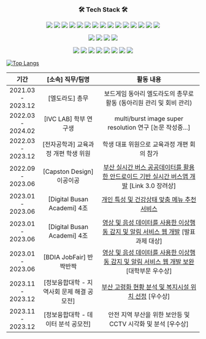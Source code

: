 
<h3 align="center"><b>🛠 Tech Stack 🛠</b></h3>
<p align="center">
<img src="https://img.shields.io/badge/Anaconda-44A833?style=flat-square&logo=Anaconda&logoColor=white"/>
<img src="https://img.shields.io/badge/Android-3DDC84?style=flat-square&logo=android&logoColor=white"/>
<img src="https://img.shields.io/badge/Android Studio-3DDC84?style=flat-square&logo=Android Studio&logoColor=white"/>
<img src="https://img.shields.io/badge/Visual Studio-5C2D91?style=flat-square&logo=Visual Studio&logoColor=white"/>
<img src="https://img.shields.io/badge/Visual Studio Code-007ACC?style=flat-square&logo=Visual Studio Code&logoColor=white"/>
<img src="https://img.shields.io/badge/Bootstrapap-7952B3?style=flat-square&logo=bootstrap&logoColor=white"/>
<img src="https://img.shields.io/badge/CSS-1572B6?style=flat-square&logo=css3&logoColor=white"/>
<img src="https://img.shields.io/badge/C++-00599C?style=flat-square&logo=C%2B%2B&logoColor=white"/>
<img src="https://img.shields.io/badge/django-092E20?style=flat-square&logo=django&logoColor=white"/>
<img src="https://img.shields.io/badge/Firebase-FFCA28?style=flat-square&logo=firebase&logoColor=black"/>
<img src="https://img.shields.io/badge/Flask-000000?style=flat-square&logo=flask&logoColor=white"/>
<img src="https://img.shields.io/badge/Git-F05032?style=flat-square&logo=git&logoColor=white"/>
<img src="https://img.shields.io/badge/GitHub-181717?style=flat-square&logo=GitHub&logoColor=white"/>
<img src="https://img.shields.io/badge/Google Colab-F9AB00?style=flat-square&logo=Google Colab&logoColor=white"/>
<img src="https://img.shields.io/badge/HTML-E34F26?style=flat-square&logo=html5&logoColor=white"/> </p>
<p align="center">
<img src="https://img.shields.io/badge/java-007396?style=flat-square&logo=java&logoColor=white"/>
<img src="https://img.shields.io/badge/Python-3776AB?style=flat-square&logo=Python&logoColor=white"/>
<img src="https://img.shields.io/badge/JavaScript-F7DF1E?style=flat-square&logo=javascript&logoColor=black"/>
<img src="https://img.shields.io/badge/C-A8B9CC?style=flat-square&logo=C&logoColor=white"/>
</p>

<p align="center">
<img src="https://img.shields.io/badge/Linux-FCC624?style=flat-square&logo=linux&logoColor=black"/>
<img src="https://img.shields.io/badge/MySQL-4479A1?style=flat-square&logo=MySQL&logoColor=white"/>
<img src="https://img.shields.io/badge/ORACLE-F80000?style=flat-square&logo=oracle&logoColor=white"/>
<img src="https://img.shields.io/badge/PHP-777BB4?style=flat-square&logo=php&logoColor=white"/>
<img src="https://img.shields.io/badge/PyCharm-000000?style=flat-square&logo=PyCharm&logoColor=white"/>

<img src="https://img.shields.io/badge/React-61DAFB?style=flat-square&logo=React&logoColor=black"/>
<img src="https://img.shields.io/badge/Tailwind CSS-06B6D4?style=flat-square&logo=Tailwind CSS&logoColor=white"/>
<img src="https://img.shields.io/badge/Ubuntu-E95420?style=flat-square&logo=Ubuntu&logoColor=white"/>

</p>

[![Top Langs](https://github-readme-stats.vercel.app/api/top-langs/?username=thstnwl&layout=compact)](https://github.com/thstnwl/github-readme-stats)

| 기간 | [소속] 직무/팀명 | 활동 내용 |
| :------: | :---: | :---: |
| 2021.03 <br> - <br> 2023.12 | [엘도라도] 총무 | 보드게임 동아리 엘도라도의 총무로 활동 (동아리원 관리 및 회비 관리) |
| 2022.03 <br> - <br> 2024.02 | [IVC LAB] 학부 연구생 | multi/burst image super resolution 연구 [논문 작성중...]|
| 2022.03 <br> - <br> 2023.12 | [전자공학과] 교육과정 개편 학생 위원 | 학생 대표 위원으로 교육과정 개편 회의 참가 |
| 2022.09 <br> - <br> 2023.06 | [Capston Design] 이공이공 | [부산 실시간 버스 공공데이터를 활용한 안드로이드 기반 실시간 버스앱 개발](https://github.com/thstnwl/BUSAN) [Link 3.0 장려상] |
| 2023.01 <br> - <br> 2023.06 | [Digital Busan Academi] 4조 | [개인 특성 및 건강상태 맞춤 메뉴 추천 서비스](https://github.com/thstnwl/EnYum) |
| 2023.01 <br> - <br> 2023.06 | [Digital Busan Academi] 4조 | [영상 및 음성 데이터를 사용한 이상행동 감지 및 알림 서비스 웹 개발](https://github.com/UiJoon64/seniorMotionDetection) [발표과제 대상] |
| 2023.01 <br> - <br> 2023.06 | [BDIA JobFair] 반짝반짝 | [영상 및 음성 데이터를 사용한 이상행동 감지 및 알림 서비스 웹 개발 보완](https://github.com/UiJoon64/seniorMotionDetection) [대학부문 우수상] |
| 2023.11 <br> - <br> 2023.12 | [정보융합대학 - 지역사회 문제 해결 공모전] | [부산 고령화 현황 분석 및 복지시설 위치 선정](https://github.com/UiJoon64/localproblem) [우수상] |
| 2023.11 <br> - <br> 2023.12 | [정보융합대학 - 데이터 분석 공모전] | 안전 지역 부산을 위한 보안등 및 CCTV 시각화 및 분석 [우수상] |
